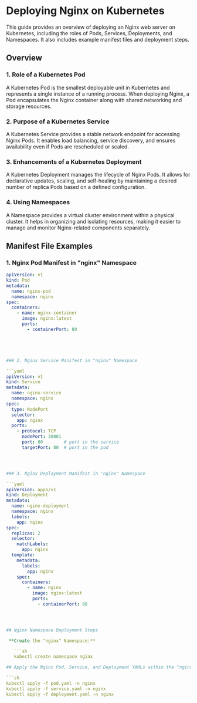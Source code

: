 # Deploying Nginx on Kubernetes

This guide provides an overview of deploying an Nginx web server on Kubernetes, including the roles of Pods, Services, Deployments, and Namespaces. It also includes example manifest files and deployment steps.

## Overview

### 1. Role of a Kubernetes Pod

A Kubernetes Pod is the smallest deployable unit in Kubernetes and represents a single instance of a running process. When deploying Nginx, a Pod encapsulates the Nginx container along with shared networking and storage resources.

### 2. Purpose of a Kubernetes Service

A Kubernetes Service provides a stable network endpoint for accessing Nginx Pods. It enables load balancing, service discovery, and ensures availability even if Pods are rescheduled or scaled.

### 3. Enhancements of a Kubernetes Deployment

A Kubernetes Deployment manages the lifecycle of Nginx Pods. It allows for declarative updates, scaling, and self-healing by maintaining a desired number of replica Pods based on a defined configuration.

### 4. Using Namespaces

A Namespace provides a virtual cluster environment within a physical cluster. It helps in organizing and isolating resources, making it easier to manage and monitor Nginx-related components separately.

## Manifest File Examples

### 1. Nginx Pod Manifest in "nginx" Namespace

```yaml
apiVersion: v1
kind: Pod
metadata:
  name: nginx-pod
  namespace: nginx
spec:
  containers:
    - name: nginx-container
      image: nginx:latest
      ports:
        - containerPort: 80





### 2. Nginx Service Manifest in "nginx" Namespace

```yaml
apiVersion: v1
kind: Service
metadata:
  name: nginx-service
  namespace: nginx
spec:
  type: NodePort
  selector:
    app: nginx
  ports:
    - protocol: TCP
      nodePort: 30001
      port: 80        # port in the service
      targetPort: 80  # port in the pod




### 3. Nginx Deployment Manifest in "nginx" Namespace

```yaml
apiVersion: apps/v1
kind: Deployment
metadata:
  name: nginx-deployment
  namespace: nginx
  labels:
    app: nginx
spec:
  replicas: 2
  selector:
    matchLabels:
      app: nginx
  template:
    metadata:
      labels:
        app: nginx
    spec:
      containers:
        - name: nginx
          image: nginx:latest
          ports:
            - containerPort: 80




## Nginx Namespace Deployment Steps

 **Create the "nginx" Namespace:**

   ```sh
   kubectl create namespace nginx

## Apply the Nginx Pod, Service, and Deployment YAMLs within the "nginx" Namespace:

```sh
kubectl apply -f pod.yaml -n nginx
kubectl apply -f service.yaml -n nginx
kubectl apply -f deployment.yaml -n nginx
